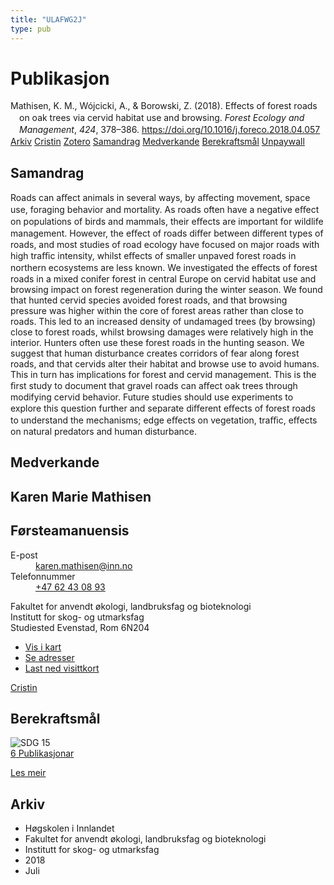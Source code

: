 ```yaml
---
title: "ULAFWG2J"
type: pub
---
```

<h1>Publikasjon</h1>
<article id="csl-bib-container-ULAFWG2J" class="csl-bib-container">
  <div class="csl-bib-body" style="line-height: 1.35; padding-left: 1em; text-indent:-1em;">
  <div class="csl-entry">Mathisen, K. M., W&#xF3;jcicki, A., &amp; Borowski, Z. (2018). Effects of forest roads on oak trees via cervid habitat use and browsing. <i>Forest Ecology and Management</i>, <i>424</i>, 378&#x2013;386. <a href="https://doi.org/10.1016/j.foreco.2018.04.057">https://doi.org/10.1016/j.foreco.2018.04.057</a></div>
</div>
  <div class="csl-bib-buttons">
    <a href="#taxonomy-article-ULAFWG2J" class="csl-bib-button">Arkiv</a>
    <a href="https://app.cristin.no/results/show.jsf?id=1596138" alt="Cristin URL" class="csl-bib-button">Cristin</a>
    <a href="http://zotero.org/groups/5402882/items/ULAFWG2J" alt="Zotero URL" class="csl-bib-button">Zotero</a>
    <a href="#abstract-article-ULAFWG2J" class="csl-bib-button">Samandrag</a>
    <a href="#contributors-article-ULAFWG2J" class="csl-bib-button">Medverkande</a>
    <a href="#sdg-article-ULAFWG2J" class="csl-bib-button">Berekraftsmål</a>
    <a href="https://brage.inn.no/inn-xmlui/bitstream/11250/2576594/4/Mathisen%20et%20al%202018%20Effect%20of%20forest%20roads%20on%20oak%20trees%20FEM%20post%20print.pdf" class="csl-bib-button">Unpaywall</a>
  </div>
  <div id="csl-bib-meta-container-ULAFWG2J"></div>
</article>
<div id="csl-bib-meta-ULAFWG2J" class="csl-bib-meta">
  <article id="abstract-article-ULAFWG2J" class="abstract-article">
    <h1>Samandrag</h1>
    Roads can aﬀect animals in several ways, by aﬀecting movement, space use, foraging behavior and mortality. As roads often have a negative eﬀect on populations of birds and mammals, their eﬀects are important for wildlife management. However, the eﬀect of roads diﬀer between diﬀerent types of roads, and most studies of road ecology have focused on major roads with high traﬃc intensity, whilst eﬀects of smaller unpaved forest roads in northern ecosystems are less known. We investigated the eﬀects of forest roads in a mixed conifer forest in central Europe on cervid habitat use and browsing impact on forest regeneration during the winter season. We found that hunted cervid species avoided forest roads, and that browsing pressure was higher within the core of forest areas rather than close to roads. This led to an increased density of undamaged trees (by browsing) close to forest roads, whilst browsing damages were relatively high in the interior. Hunters often use these forest roads in the hunting season. We suggest that human disturbance creates corridors of fear along forest roads, and that cervids alter their habitat and browse use to avoid humans. This in turn has implications for forest and cervid management. This is the ﬁrst study to document that gravel roads can aﬀect oak trees through modifying cervid behavior. Future studies should use experiments to explore this question further and separate diﬀerent eﬀects of forest roads to understand the mechanisms; edge eﬀects on vegetation, traﬃc, eﬀects on natural predators and human disturbance.
  </article>
  <article id="contributors-article-ULAFWG2J" class="contributors-article">
    <h1>Medverkande</h1>
    <div class="personas"> <div class="vrtx-hinn-person-card"> <div class="photo"> <i class="lar la-user-circle missing-person"></i> </div> <div class="info"> <hgroup><h1>Karen Marie Mathisen</h1> <h2>Førsteamanuensis</h2> </hgroup><dl> <dt>E-post</dt> <dd> <a href="mailto:karen.mathisen@inn.no">karen.mathisen@inn.no</a> </dd> <dt>Telefonnummer</dt> <dd><a href="tel:+4762430893"> +47 62 43 08 93 </a></dd> </dl> <p> Fakultet for anvendt økologi, landbruksfag og bioteknologi<br> Institutt for skog- og utmarksfag<br> Studiested Evenstad, Rom 6N204 </p> <ul class="vrtx-hinn-links"> <li><a href="https://www.google.com/maps?q=61.42516,11.07813">Vis i kart</a></li> <li><a href="https://www.inn.no/finn-en-ansatt/karen-mathisen.html#vrtx-hinn-addresses">Se adresser</a></li> <li><a href="https://www.inn.no/finn-en-ansatt/karen-mathisen.html?vrtx=vcf">Last ned visittkort</a></li> </ul> </div> </div> <a href="https://app.cristin.no/persons/show.jsf?id=328273" alt="Cristin URL" class="personas-cristin">Cristin</a> </div>
  </article>
  <article id="sdg-article-ULAFWG2J" class="sdg-article">
    <h1>Berekraftsmål</h1>
    <div class="sdg-container"><div id="sdg15" class="sdg"> <img src="{{< params subfolder >}}images/sdg/sdg15_no.png" class="image" alt="SDG 15"> <div class="sdg-overlay"> <a href="{{< params subfolder >}}no/archive/?sdg=15#archive" class="sdg-publication-count"><span>6</span> Publikasjonar</a> <p><a href="NA" class="sdg-read-more">Les meir</a></p> </div> </div></div>
  </article>
  <article id="taxonomy-article-ULAFWG2J" class="taxonomy-article">
    <h1>Arkiv</h1>
    <ul>
      <li>Høgskolen i Innlandet</li>
      <li>Fakultet for anvendt økologi, landbruksfag og bioteknologi</li>
      <li>Institutt for skog- og utmarksfag</li>
      <li>2018</li>
      <li>Juli</li>
    </ul>
  </article>
</div>
